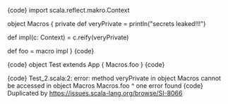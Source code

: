 {code}
import scala.reflect.makro.Context

object Macros {
  private def veryPrivate = println("secrets leaked!!!")

  def impl(c: Context) = c.reify(veryPrivate)

  def foo = macro impl
}
{code}

{code}
object Test extends App {
  Macros.foo
}
{code}

{code}
Test_2.scala:2: error: method veryPrivate in object Macros cannot be accessed in object Macros
  Macros.foo
         ^
one error found
{code}
Duplicated by https://issues.scala-lang.org/browse/SI-8066
